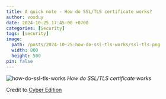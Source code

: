 ```yaml
---
title: A quick note - How do SSL/TLS certificate works?
author: voxduy
date: 2024-10-25 17:45:00 +0700
categories: [Security]
tags: [security]
image:
  path: /posts/2024-10-25-how-do-ssl-tls-works/ssl-tls.png
  width: 800
  height: 500
pin: false
---
```


![how-do-ssl-tls-works](/posts/2024-10-25-how-do-ssl-tls-works/how_do_ssl_tls_works.gif)
_How do SSL/TLS certificate works_

Credit to [Cyber Edition](https://www.linkedin.com/company/cyberedition/)
